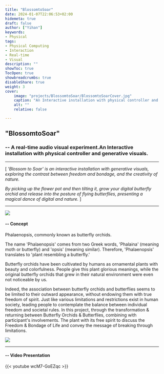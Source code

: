 ```yaml
---
title: "BlossomtoSoar"
date: 2024-01-07T22:06:53+02:00
hidemeta: true
draft: false
author: ["Yihan"]
keywords: 
- Physical
tags:
- Physical Computing
- Interaction
- Real-time
- Visual
description: ""
showToc: true
TocOpen: true
showbreadcrumbs: true
disableShare: true
weight: 3
cover:
    image: "projects/BlossomtoSoar/BlossomtoSoarCover.jpg"
    caption: "An Interactive installation with physical controller and generative visuals"
    alt: ""
    relative: false

---
```


## "BlossomtoSoar"

### -- A real-time audio visual experiment.An Interactive installation with physical controller and generative visuals.
----------------

[ *'Blossom to Soar' is an interactive installation with generative visuals, exploring the contrast between freedom and bondage, and the creativity of nature.*

*By picking up the flower pot and then tilting it, grow your digital butterfly orchid and release into the posture of flying butterflies, presenting a magical dance of digital and nature.* ]

----------------

![](BlossomtoSoar1.jpg)

#### -- Concept

Phalaenopsis, commonly known as butterfly orchids.

The name 'Phalaenopsis' comes from two Greek words, 'Phalaina' (meaning moth or butterfly) and 'opsis' (meaning similar). Therefore, 'Phalaenopsis' translates to 'plant resembling a butterfly.'

Butterfly orchids have been cultivated by humans as ornamental plants with beauty and colorfulness. People give this plant glorious meanings, while the original butterfly orchids that grew in their natural environment were even not noticeable by us.

Indeed, the association between butterfly orchids and butterflies seems to be limited to their outward appearance, without endowing them with true freedom of spirit. Just like various limitations and restrictions exist in human society, leading people to contemplate the balance between individual freedom and societal rules. In this project, through the transformation & returning between Butterfly Orchids & Butterflies, combining with participant's involvements. The plant with its free spirit to discuss the Freedom & Bondage of Life and convey the message of breaking through limitations.

![](initialStoryline.jpg)

---

#### -- Video Presentation

{{< youtube wcM7-GoEZqc >}}

